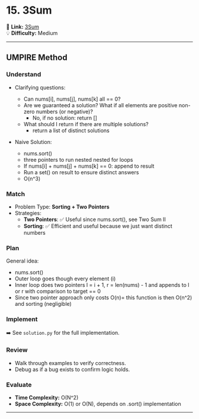 # 15. 3Sum

🔗 **Link:** [3Sum](https://leetcode.com/problems/3sum/description/)  
💡 **Difficulty:** Medium

---


## UMPIRE Method

### Understand
- Clarifying questions:
  - Can nums[i], nums[j], nums[k] all == 0?
  - Are we guaranteed a solution? What if all elements are positive non-zero numbers (or negative)?
      - No, if no solution: return []
  - What should I return if there are multiple solutions?
      - return a list of distinct solutions

- Naive Solution:
  - nums.sort()
  - three pointers to run nested nested for loops
  - If nums[i] + nums[j] + nums[k] == 0: append to result
  - Run a set() on result to ensure distinct answers
  - O(n^3)

### Match
- Problem Type: **Sorting + Two Pointers**  
- Strategies:
  - **Two Pointers**: ✅ Useful since nums.sort(), see Two Sum II
  - **Sorting**: ✅ Efficient and useful because we just want distinct numbers 

### Plan
General idea:  
- nums.sort()
- Outer loop goes though every element (i)
- Inner loop does two pointers l = i + 1, r = len(nums) - 1 and appends to l or r with comparison to target == 0
- Since two pointer approach only costs O(n)= this function is then O(n^2) and sorting (negligible) 


### Implement
➡️ See `solution.py` for the full implementation.  

### Review
- Walk through examples to verify correctness.  
- Debug as if a bug exists to confirm logic holds.  

### Evaluate
- **Time Complexity:** O(N^2)  
- **Space Complexity:** O(1) or O(N), depends on .sort() implementation 

---


